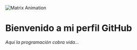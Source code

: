 ![Matrix Animation]([https://media.giphy.com/media/l0HUpt2s9Pclgt9Vm/giphy.gif](https://media1.giphy.com/media/v1.Y2lkPTc5MGI3NjExeTB0OTZxc3Nudng0a2UzdjhvNnhpOGZ5bGN0Y3ExZTM2ajB5OWgwZiZlcD12MV9pbnRlcm5hbF9naWZfYnlfaWQmY3Q9Zw/A06UFEx8jxEwU/giphy.gif))

# Bienvenido a mi perfil GitHub

_Aquí la programación cobra vida..._
